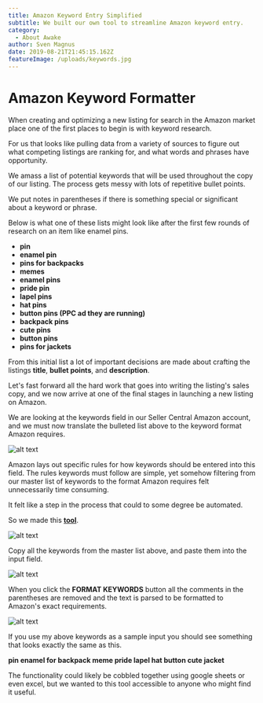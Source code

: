 ```yaml
---
title: Amazon Keyword Entry Simplified
subtitle: We built our own tool to streamline Amazon keyword entry.
category:
  - About Awake
author: Sven Magnus
date: 2019-08-21T21:45:15.162Z
featureImage: /uploads/keywords.jpg
---
```

# Amazon Keyword Formatter

When creating and optimizing a new listing for search in the Amazon market place one of the first places to begin is with keyword research.

For us that looks like pulling data from a variety of sources to figure out what competing listings are ranking for, and what words and phrases have opportunity.

We amass a list of potential keywords that will be used throughout the copy of our listing. The process gets messy with lots of repetitive bullet points.

We put notes in parentheses if there is something special or significant about a keyword or phrase.

Below is what one of these lists might look like after the first few rounds of research on an item like enamel pins.

* **pin**
* **enamel pin**
* **pins for backpacks**
* **memes**
* **enamel pins**
* **pride pin**
* **lapel pins**
* **hat pins**
* **button pins (PPC ad they are running)**
* **backpack pins**
* **cute pins**
* **button pins**
* **pins for jackets**

From this initial list a lot of important decisions are made about crafting the listings **title**, **bullet points**, and **description**.

Let's fast forward all the hard work that goes into writing the listing's sales copy, and we now arrive at one of the final stages in launching a new listing on Amazon.

We are looking at the keywords field in our Seller Central Amazon account, and we must now translate the bulleted list above to the keyword format Amazon requires.

![alt text](/uploads/amazon_keyword_entry_field.png "Amazon Keyword Entry Field")

Amazon lays out specific rules for how keywords should be entered into this field. The rules keywords must follow are simple, yet somehow filtering from our master list of keywords to the format Amazon requires felt unnecessarily time consuming.

It felt like a step in the process that could to some degree be automated.

So we made this **[tool](https://infallible-allen-95da74.netlify.com/)**.

![alt text](/uploads/amazon_keyword_tool.png "Amazon Keyword Tool")

Copy all the keywords from the master list above, and paste them into the input field.

![alt text](/uploads/amazon_keyword_tool_input_field.png "Amazon Keyword Tool Field Full")

When you click the **FORMAT KEYWORDS** button all the comments in the parentheses are removed and the text is parsed to be formatted to Amazon's exact requirements.

![alt text](/uploads/amazon_keyword_tool_formatted.png "Amazon Keyword Tool Formatted")

If you use my above keywords as a sample input you should see something that looks exactly the same as this.

**pin enamel for backpack meme pride lapel hat button cute jacket**

The functionality could likely be cobbled together using google sheets or even excel, but we wanted to this tool accessible to anyone who might find it useful.